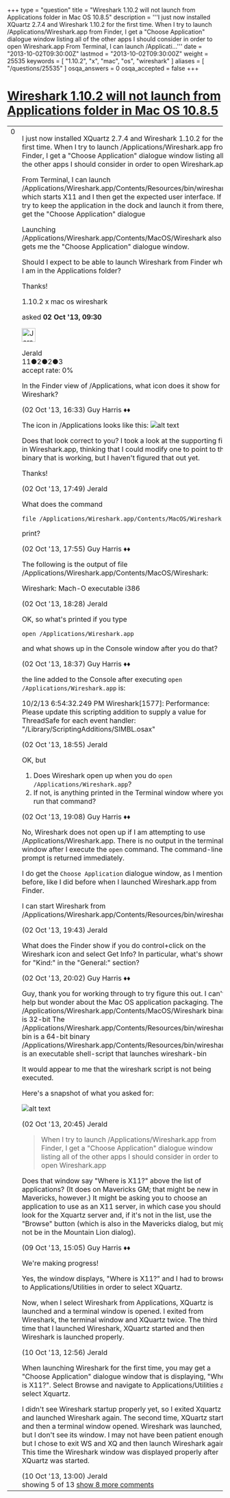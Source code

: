 +++
type = "question"
title = "Wireshark 1.10.2 will not launch from Applications folder in Mac OS 10.8.5"
description = '''I just now installed XQuartz 2.7.4 and Wireshark 1.10.2 for the first time. When I try to launch /Applications/Wireshark.app from Finder, I get a &quot;Choose Application&quot; dialogue window listing all of the other apps I should consider in order to open Wireshark.app From Terminal, I can launch /Applicati...'''
date = "2013-10-02T09:30:00Z"
lastmod = "2013-10-02T09:30:00Z"
weight = 25535
keywords = [ "1.10.2", "x", "mac", "os", "wireshark" ]
aliases = [ "/questions/25535" ]
osqa_answers = 0
osqa_accepted = false
+++

<div class="headNormal">

# [Wireshark 1.10.2 will not launch from Applications folder in Mac OS 10.8.5](/questions/25535/wireshark-1102-will-not-launch-from-applications-folder-in-mac-os-1085)

</div>

<div id="main-body">

<div id="askform">

<table id="question-table" style="width:100%;"><colgroup><col style="width: 50%" /><col style="width: 50%" /></colgroup><tbody><tr class="odd"><td style="width: 30px; vertical-align: top"><div class="vote-buttons"><div id="post-25535-score" class="post-score" title="current number of votes">0</div><div id="favorite-count" class="favorite-count"></div></div></td><td><div id="item-right"><div class="question-body"><p>I just now installed XQuartz 2.7.4 and Wireshark 1.10.2 for the first time. When I try to launch /Applications/Wireshark.app from Finder, I get a "Choose Application" dialogue window listing all of the other apps I should consider in order to open Wireshark.app</p><p>From Terminal, I can launch /Applications/Wireshark.app/Contents/Resources/bin/wireshark, which starts X11 and I then get the expected user interface. If I try to keep the application in the dock and launch it from there, I get the "Choose Application" dialogue</p><p>Launching /Applications/Wireshark.app/Contents/MacOS/Wireshark also gets me the "Choose Application" dialogue window.</p><p>Should I expect to be able to launch Wireshark from Finder when I am in the Applications folder?</p><p>Thanks!</p></div><div id="question-tags" class="tags-container tags">1.10.2 x mac os wireshark</div><div id="question-controls" class="post-controls"></div><div class="post-update-info-container"><div class="post-update-info post-update-info-user"><p>asked <strong>02 Oct '13, 09:30</strong></p><img src="https://secure.gravatar.com/avatar/7ccedb3d8dabdda0a1f450e235c23f3c?s=32&amp;d=identicon&amp;r=g" class="gravatar" width="32" height="32" alt="Jerald&#39;s gravatar image" /><p>Jerald<br />
<span class="score" title="11 reputation points">11</span><span title="2 badges"><span class="badge1">●</span><span class="badgecount">2</span></span><span title="2 badges"><span class="silver">●</span><span class="badgecount">2</span></span><span title="3 badges"><span class="bronze">●</span><span class="badgecount">3</span></span><br />
<span class="accept_rate" title="Rate of the user&#39;s accepted answers">accept rate:</span> <span title="Jerald has no accepted answers">0%</span></p></div></div><div id="comments-container-25535" class="comments-container"><span id="25562"></span><div id="comment-25562" class="comment"><div id="post-25562-score" class="comment-score"></div><div class="comment-text"><p>In the Finder view of /Applications, what icon does it show for Wireshark?</p></div><div id="comment-25562-info" class="comment-info"><span class="comment-age">(02 Oct '13, 16:33)</span> Guy Harris ♦♦</div></div><span id="25564"></span><div id="comment-25564" class="comment"><div id="post-25564-score" class="comment-score"></div><div class="comment-text"><p>The icon in /Applications looks like this: <img src="https://osqa-ask.wireshark.org/upfiles/WireShark_Icon.png" alt="alt text" /></p><p>Does that look correct to you? I took a look at the supporting files in Wireshark.app, thinking that I could modify one to point to the binary that is working, but I haven't figured that out yet.</p><p>Thanks!</p></div><div id="comment-25564-info" class="comment-info"><span class="comment-age">(02 Oct '13, 17:49)</span> Jerald</div></div><span id="25565"></span><div id="comment-25565" class="comment"><div id="post-25565-score" class="comment-score"></div><div class="comment-text"><p>What does the command</p><pre><code>file /Applications/Wireshark.app/Contents/MacOS/Wireshark</code></pre><p>print?</p></div><div id="comment-25565-info" class="comment-info"><span class="comment-age">(02 Oct '13, 17:55)</span> Guy Harris ♦♦</div></div><span id="25566"></span><div id="comment-25566" class="comment"><div id="post-25566-score" class="comment-score"></div><div class="comment-text"><p>The following is the output of file /Applications/Wireshark.app/Contents/MacOS/Wireshark:</p><p>Wireshark: Mach-O executable i386</p></div><div id="comment-25566-info" class="comment-info"><span class="comment-age">(02 Oct '13, 18:28)</span> Jerald</div></div><span id="25567"></span><div id="comment-25567" class="comment"><div id="post-25567-score" class="comment-score"></div><div class="comment-text"><p>OK, so what's printed if you type</p><pre><code>open /Applications/Wireshark.app</code></pre><p>and what shows up in the Console window after you do that?</p></div><div id="comment-25567-info" class="comment-info"><span class="comment-age">(02 Oct '13, 18:37)</span> Guy Harris ♦♦</div></div><span id="25568"></span><div id="comment-25568" class="comment not_top_scorer"><div id="post-25568-score" class="comment-score"></div><div class="comment-text"><p>the line added to the Console after executing <code>open /Applications/Wireshark.app</code> is:</p><p>10/2/13 6:54:32.249 PM Wireshark[1577]: Performance: Please update this scripting addition to supply a value for ThreadSafe for each event handler: "/Library/ScriptingAdditions/SIMBL.osax"</p></div><div id="comment-25568-info" class="comment-info"><span class="comment-age">(02 Oct '13, 18:55)</span> Jerald</div></div><span id="25569"></span><div id="comment-25569" class="comment not_top_scorer"><div id="post-25569-score" class="comment-score"></div><div class="comment-text"><p>OK, but</p><ol><li>Does Wireshark open up when you do <code>open /Applications/Wireshark.app</code>?</li><li>If not, is anything printed in the Terminal window where you run that command?</li></ol></div><div id="comment-25569-info" class="comment-info"><span class="comment-age">(02 Oct '13, 19:08)</span> Guy Harris ♦♦</div></div><span id="25570"></span><div id="comment-25570" class="comment not_top_scorer"><div id="post-25570-score" class="comment-score"></div><div class="comment-text"><p>No, Wireshark does not open up if I am attempting to use /Applications/Wireshark.app. There is no output in the terminal window after I execute the <code>open</code> command. The command-line prompt is returned immediately.</p><p>I do get the <code>Choose Application</code> dialogue window, as I mentioned before, like I did before when I launched Wireshark.app from Finder.</p><p>I can start Wireshark from /Applications/Wireshark.app/Contents/Resources/bin/wireshark</p></div><div id="comment-25570-info" class="comment-info"><span class="comment-age">(02 Oct '13, 19:43)</span> Jerald</div></div><span id="25571"></span><div id="comment-25571" class="comment not_top_scorer"><div id="post-25571-score" class="comment-score"></div><div class="comment-text"><p>What does the Finder show if you do control+click on the Wireshark icon and select Get Info? In particular, what's shown for "Kind:" in the "General:" section?</p></div><div id="comment-25571-info" class="comment-info"><span class="comment-age">(02 Oct '13, 20:02)</span> Guy Harris ♦♦</div></div><span id="25572"></span><div id="comment-25572" class="comment not_top_scorer"><div id="post-25572-score" class="comment-score"></div><div class="comment-text"><p>Guy, thank you for working through to try figure this out. I can't help but wonder about the Mac OS application packaging. The /Applications/Wireshark.app/Contents/MacOS/Wireshark binary is 32-bit The /Applications/Wireshark.app/Contents/Resources/bin/wireshark-bin is a 64-bit binary /Applications/Wireshark.app/Contents/Resources/bin/wireshark is an executable shell-script that launches wireshark-bin</p><p>It would appear to me that the wireshark script is not being executed.</p><p>Here's a snapshot of what you asked for:</p><p><img src="https://osqa-ask.wireshark.org/upfiles/Wireshark.App_Info.png" alt="alt text" /></p></div><div id="comment-25572-info" class="comment-info"><span class="comment-age">(02 Oct '13, 20:45)</span> Jerald</div></div><span id="25852"></span><div id="comment-25852" class="comment not_top_scorer"><div id="post-25852-score" class="comment-score"></div><div class="comment-text"><blockquote><p>When I try to launch /Applications/Wireshark.app from Finder, I get a "Choose Application" dialogue window listing all of the other apps I should consider in order to open Wireshark.app</p></blockquote><p>Does that window say "Where is X11?" above the list of applications? (It does on Mavericks GM; that might be new in Mavericks, however.) It might be asking you to choose an application to use as an X11 server, in which case you should look for the Xquartz server and, if it's not in the list, use the "Browse" button (which is also in the Mavericks dialog, but might not be in the Mountain Lion dialog).</p></div><div id="comment-25852-info" class="comment-info"><span class="comment-age">(09 Oct '13, 15:05)</span> Guy Harris ♦♦</div></div><span id="25893"></span><div id="comment-25893" class="comment not_top_scorer"><div id="post-25893-score" class="comment-score"></div><div class="comment-text"><p>We're making progress!</p><p>Yes, the window displays, "Where is X11?" and I had to browse to Applications/Utilities in order to select XQuartz.</p><p>Now, when I select Wireshark from Applications, XQuartz is launched and a terminal window is opened. I exited from Wireshark, the terminal window and XQuartz twice. The third time that I launched Wireshark, XQuartz started and then Wireshark is launched properly.</p></div><div id="comment-25893-info" class="comment-info"><span class="comment-age">(10 Oct '13, 12:56)</span> Jerald</div></div><span id="25894"></span><div id="comment-25894" class="comment not_top_scorer"><div id="post-25894-score" class="comment-score"></div><div class="comment-text"><p>When launching Wireshark for the first time, you may get a "Choose Application" dialogue window that is displaying, "Where is X11?". Select Browse and navigate to Applications/Utilities and select Xquartz.</p><p>I didn't see Wireshark startup properly yet, so I exited Xquartz and launched Wireshark again. The second time, XQuartz started and then a terminal window opened. Wireshark was launched, but I don't see its window. I may not have been patient enough, but I chose to exit WS and XQ and then launch Wireshark again. This time the Wireshark window was displayed properly after XQuartz was started.</p></div><div id="comment-25894-info" class="comment-info"><span class="comment-age">(10 Oct '13, 13:00)</span> Jerald</div></div></div><div id="comment-tools-25535" class="comment-tools"><span class="comments-showing"> showing 5 of 13 </span> <a href="#" class="show-all-comments-link">show 8 more comments</a></div><div class="clear"></div><div id="comment-25535-form-container" class="comment-form-container"></div><div class="clear"></div></div></td></tr></tbody></table>

</div>

</div>

